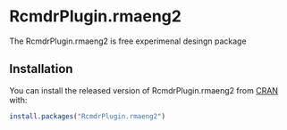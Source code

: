 # RcmdrPlugin.rmaeng2

The RcmdrPlugin.rmaeng2 is free experimenal desingn package

## Installation

You can install the released version of RcmdrPlugin.rmaeng2 from [CRAN](https://CRAN.R-project.org) with:

``` r
install.packages("RcmdrPlugin.rmaeng2")
```
